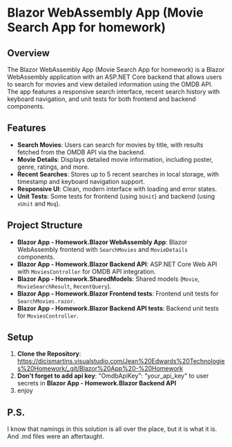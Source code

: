 # Blazor WebAssembly App (Movie Search App for homework)

## Overview
The Blazor WebAssembly App (Movie Search App for homework) is a Blazor WebAssembly application with an ASP.NET Core backend that allows users to search for movies and view detailed information using the OMDB API. The app features a responsive search interface, recent search history with keyboard navigation, and unit tests for both frontend and backend components.

## Features
- **Search Movies**: Users can search for movies by title, with results fetched from the OMDB API via the backend.
- **Movie Details**: Displays detailed movie information, including poster, genre, ratings, and more.
- **Recent Searches**: Stores up to 5 recent searches in local storage, with timestamp and keyboard navigation support.
- **Responsive UI**: Clean, modern interface with loading and error states.
- **Unit Tests**: Some tests for frontend (using `bUnit`) and backend (using `xUnit` and `Moq`).

## Project Structure
- **Blazor App - Homework.Blazor WebAssembly App**: Blazor WebAssembly frontend with `SearchMovies` and `MovieDetails` components.
- **Blazor App - Homework.Blazor Backend API**: ASP.NET Core Web API with `MoviesController` for OMDB API integration.
- **Blazor App - Homework.SharedModels**: Shared models (`Movie`, `MovieSearchResult`, `RecentQuery`).
- **Blazor App - Homework.Blazor Frontend tests**: Frontend unit tests for `SearchMovies.razor`.
- **Blazor App - Homework.Blazor Backend API tests**: Backend unit tests for `MoviesController`.

## Setup
1. **Clone the Repository**: <https://dicismartins.visualstudio.com/Jean%20Edwards%20Technologies%20Homework/_git/Blazor%20App%20-%20Homework>
2. **Don't forget to add api key**: "OmdbApiKey": "your_api_key" to user secrets in **Blazor App - Homework.Blazor Backend API**
3. enjoy

## P.S.
I know that namings in this solution is all over the place, but it is what it is.
And .md files were an aftertaught.
